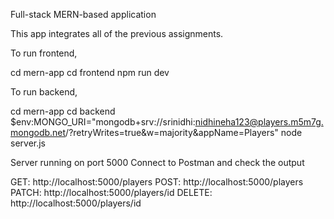 Full-stack MERN-based application

This app integrates all of the previous assignments.

To run frontend,

cd mern-app
cd frontend
npm run dev

To run backend,

 cd mern-app
 cd backend
 $env:MONGO_URI="mongodb+srv://srinidhi:nidhineha123@players.m5m7g.mongodb.net/?retryWrites=true&w=majority&appName=Players"
 node server.js

Server running on port 5000
Connect to Postman and check the output

GET: http://localhost:5000/players
POST: http://localhost:5000/players
PATCH: http://localhost:5000/players/id
DELETE: http://localhost:5000/players/id






